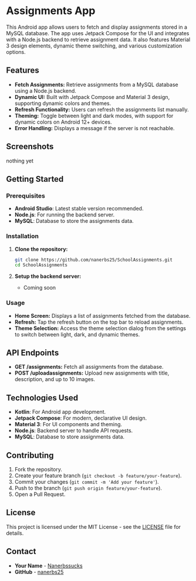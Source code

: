 # Assignments App

This Android app allows users to fetch and display assignments stored in a MySQL database. The app uses Jetpack Compose for the UI and integrates with a Node.js backend to retrieve assignment data. It also features Material 3 design elements, dynamic theme switching, and various customization options.

## Features

- **Fetch Assignments:** Retrieve assignments from a MySQL database using a Node.js backend.
- **Dynamic UI:** Built with Jetpack Compose and Material 3 design, supporting dynamic colors and themes.
- **Refresh Functionality:** Users can refresh the assignments list manually.
- **Theming:** Toggle between light and dark modes, with support for dynamic colors on Android 12+ devices.
- **Error Handling:** Displays a message if the server is not reachable.

## Screenshots
nothing yet
<!-- Include screenshots of your app here -->

## Getting Started

### Prerequisites

- **Android Studio**: Latest stable version recommended.
- **Node.js**: For running the backend server.
- **MySQL**: Database to store the assignments data.

### Installation

1. **Clone the repository:**
   ```bash
   git clone https://github.com/nanerbs25/SchoolAssignments.git
   cd SchoolAssignments
   ```

2. **Setup the backend server:**
   - Coming soon

### Usage

- **Home Screen:** Displays a list of assignments fetched from the database.
- **Refresh:** Tap the refresh button on the top bar to reload assignments.
- **Theme Selection:** Access the theme selection dialog from the settings to switch between light, dark, and dynamic themes.

## API Endpoints

- **GET /assignments:** Fetch all assignments from the database.
- **POST /uploadassignments:** Upload new assignments with title, description, and up to 10 images.

## Technologies Used

- **Kotlin**: For Android app development.
- **Jetpack Compose**: For modern, declarative UI design.
- **Material 3**: For UI components and theming.
- **Node.js**: Backend server to handle API requests.
- **MySQL**: Database to store assignments data.

## Contributing

1. Fork the repository.
2. Create your feature branch (`git checkout -b feature/your-feature`).
3. Commit your changes (`git commit -m 'Add your feature'`).
4. Push to the branch (`git push origin feature/your-feature`).
5. Open a Pull Request.

## License

This project is licensed under the MIT License - see the [LICENSE](LICENSE) file for details.

## Contact

- **Your Name** - [Nanerbssucks](mailto:nanerbsucks@gmail.comcom)
- **GitHub** - [nanerbs25](https://github.com/nanerbs25)
